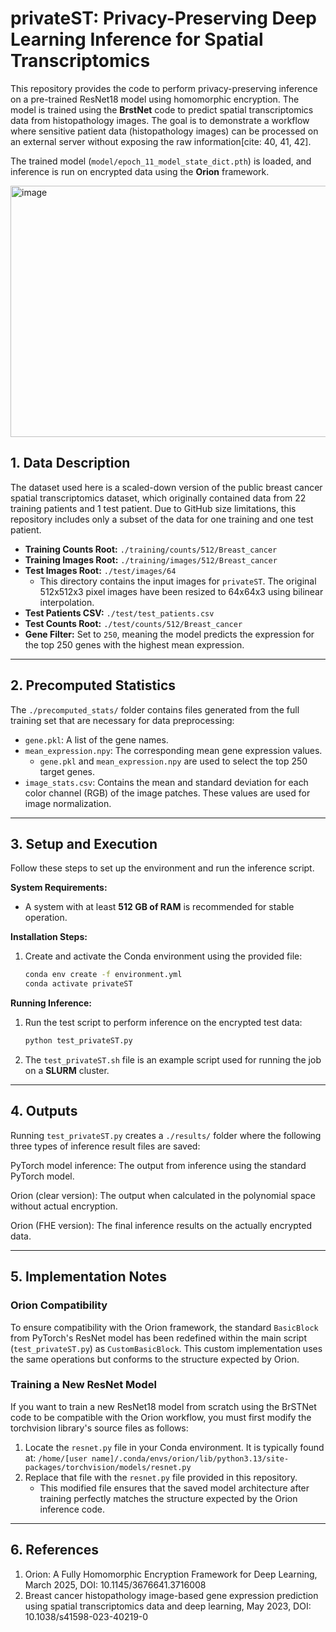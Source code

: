 # privateST: Privacy-Preserving Deep Learning Inference for Spatial Transcriptomics

This repository provides the code to perform privacy-preserving inference on a pre-trained ResNet18 model using homomorphic encryption. The model is trained using the **BrstNet** code to predict spatial transcriptomics data from histopathology images. The goal is to demonstrate a workflow where sensitive patient data (histopathology images) can be processed on an external server without exposing the raw information[cite: 40, 41, 42].

The trained model (`model/epoch_11_model_state_dict.pth`) is loaded, and inference is run on encrypted data using the **Orion** framework.

<img width="1017" height="402" alt="image" src="https://github.com/user-attachments/assets/e073a0fa-9771-41f2-b8f3-29fab501639a" />


## 1. Data Description

The dataset used here is a scaled-down version of the public breast cancer spatial transcriptomics dataset, which originally contained data from 22 training patients and 1 test patient. Due to GitHub size limitations, this repository includes only a subset of the data for one training and one test patient.

* **Training Counts Root:** `./training/counts/512/Breast_cancer`
* **Training Images Root:** `./training/images/512/Breast_cancer`
* **Test Images Root:** `./test/images/64`
    * This directory contains the input images for `privateST`. The original 512x512x3 pixel images have been resized to 64x64x3 using bilinear interpolation.
* **Test Patients CSV:** `./test/test_patients.csv`
* **Test Counts Root:** `./test/counts/512/Breast_cancer`
* **Gene Filter:** Set to `250`, meaning the model predicts the expression for the top 250 genes with the highest mean expression.

---

## 2. Precomputed Statistics

The `./precomputed_stats/` folder contains files generated from the full training set that are necessary for data preprocessing:

* `gene.pkl`: A list of the gene names.
* `mean_expression.npy`: The corresponding mean gene expression values.
    * `gene.pkl` and `mean_expression.npy` are used to select the top 250 target genes.
* `image_stats.csv`: Contains the mean and standard deviation for each color channel (RGB) of the image patches. These values are used for image normalization.

---

## 3. Setup and Execution

Follow these steps to set up the environment and run the inference script.

**System Requirements:**
* A system with at least **512 GB of RAM** is recommended for stable operation.

**Installation Steps:**
1.  Create and activate the Conda environment using the provided file:
    ```bash
    conda env create -f environment.yml
    conda activate privateST
    ```

**Running Inference:**
1.  Run the test script to perform inference on the encrypted test data:
    ```bash
    python test_privateST.py
    ```
2.  The `test_privateST.sh` file is an example script used for running the job on a **SLURM** cluster.

---

## 4. Outputs
Running ```test_privateST.py``` creates a ```./results/``` folder where the following three types of inference result files are saved:

PyTorch model inference: The output from inference using the standard PyTorch model.

Orion (clear version): The output when calculated in the polynomial space without actual encryption.

Orion (FHE version): The final inference results on the actually encrypted data.

---

## 5. Implementation Notes

### Orion Compatibility

To ensure compatibility with the Orion framework, the standard `BasicBlock` from PyTorch's ResNet model has been redefined within the main script (`test_privateST.py`) as `CustomBasicBlock`. This custom implementation uses the same operations but conforms to the structure expected by Orion.

### Training a New ResNet Model

If you want to train a new ResNet18 model from scratch using the BrSTNet code to be compatible with the Orion workflow, you must first modify the torchvision library's source files as follows:

1.  Locate the `resnet.py` file in your Conda environment. It is typically found at:
    `/home/[user name]/.conda/envs/orion/lib/python3.13/site-packages/torchvision/models/resnet.py`
2.  Replace that file with the `resnet.py` file provided in this repository.
    * This modified file ensures that the saved model architecture after training perfectly matches the structure expected by the Orion inference code.
  
   
---
   
## 6. References
1. Orion: A Fully Homomorphic Encryption Framework for Deep Learning, March 2025, DOI: 10.1145/3676641.3716008
2. Breast cancer histopathology image-based gene expression prediction using spatial transcriptomics data and deep learning, May 2023, DOI: 10.1038/s41598-023-40219-0

